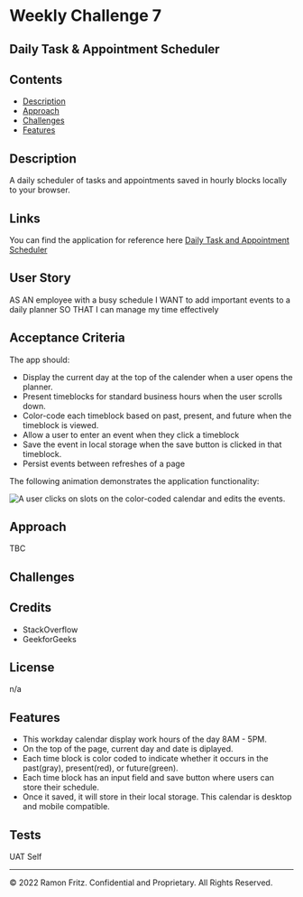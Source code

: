 # Weekly Challenge 7

## Daily Task & Appointment Scheduler 

## Contents
* [Description](#description)
* [Approach](#approach)
* [Challenges](#challenges)
* [Features](#features)


## Description
A daily scheduler of tasks and appointments saved in hourly blocks locally to your browser.

## Links
You can find the application for reference here [Daily Task and Appointment Scheduler](https://urbanpatrol.github.io/work-day-scheduler/index.html)

## User Story
AS AN employee with a busy schedule
I WANT to add important events to a daily planner
SO THAT I can manage my time effectively

## Acceptance Criteria
The app should:

* Display the current day at the top of the calender when a user opens the planner.
* Present timeblocks for standard business hours when the user scrolls down.
* Color-code each timeblock based on past, present, and future when the timeblock is viewed.
* Allow a user to enter an event when they click a timeblock
* Save the event in local storage when the save button is clicked in that timeblock.
* Persist events between refreshes of a page

The following animation demonstrates the application functionality:

![A user clicks on slots on the color-coded calendar and edits the events.](./images/05-third-party-apis-homework-demo.gif)

## Approach
TBC


## Challenges


## Credits
* StackOverflow
* GeekforGeeks

## License
n/a

## Features
* This workday calendar display work hours of the day 8AM - 5PM.
* On the top of the page, current day and date is diplayed.
* Each time block is color coded to indicate whether it occurs in the past(gray), present(red), or future(green).
* Each time block has an input field and save button where users can store their schedule.
* Once it saved, it will store in their local storage.
This calendar is desktop and mobile compatible.


## Tests
UAT Self

---

© 2022 Ramon Fritz. Confidential and Proprietary. All Rights Reserved.